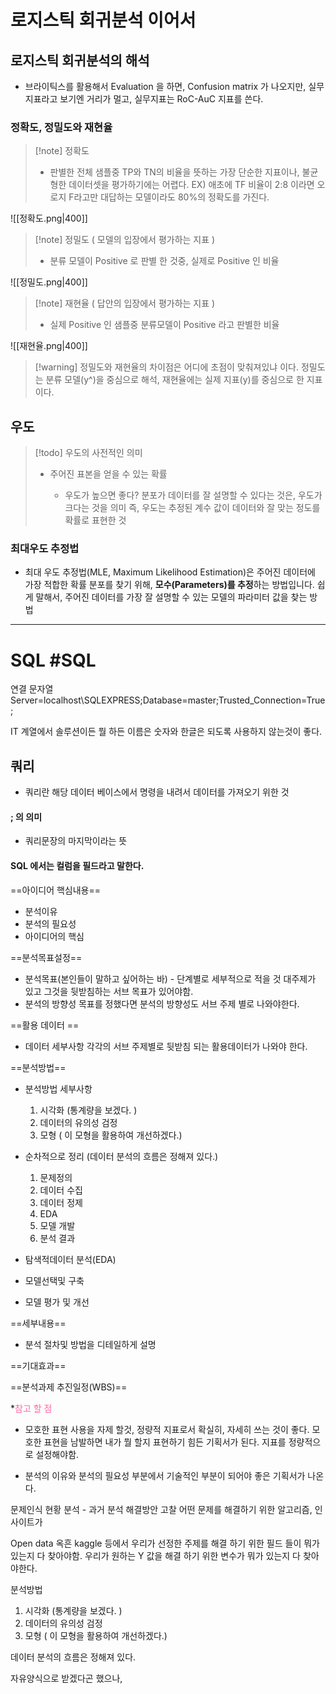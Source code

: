 # 로지스틱 회귀분석 이어서

## 로지스틱 회귀분석의 해석

- 브라이틱스를 활용해서 Evaluation 을 하면, Confusion matrix 가 나오지만, 실무지표라고 보기엔 거리가 멀고, 실무지표는 RoC-AuC 지표를 쓴다.

### 정확도, 정밀도와 재현율
>[!note] 정확도
>- 판별한 전체 샘플중 TP와 TN의 비율을 뜻하는 가장 단순한 지표이나, 불균형한 데이터셋을 평가하기에는 어렵다. 
>	EX) 애초에 TF 비율이 2:8 이라면 오로지 F라고만 대답하는 모델이라도 80%의 정확도를 가진다.


![[정확도.png|400]]




>[!note] 정밀도 ( 모델의 입장에서 평가하는 지표 )
>- 분류 모델이 Positive 로 판별 한 것중, 실제로 Positive 인 비율

![[정밀도.png|400]]

>[!note] 재현율 ( 답안의 입장에서 평가하는 지표 )
>- 실제 Positive 인 샘플중 분류모델이 Positive 라고 판별한 비율

![[재현율.png|400]]


>[!warning] 정밀도와 재현율의 차이점은 어디에 초점이 맞춰져있냐 이다.
>정밀도는 분류 모델(y^)을 중심으로 해석, 재현율에는 실제 지표(y)를 중심으로 한 지표이다.


## 우도

>[!todo] 우도의 사전적인 의미
>- 주어진 표본을 얻을 수 있는 확률
>
>	- 우도가 높으면 좋다?
>	분포가 데이터를 잘 설명할 수 있다는 것은, 우도가 크다는 것을 의미
>	즉, 우도는 추정된 계수 값이 데이터와 잘 맞는 정도를 확률로 표현한 것


### 최대우도 추정법
- 최대 우도 추정법(MLE, Maximum Likelihood Estimation)은 주어진 데이터에 가장 적합한 확률 분포를 찾기 위해, **모수(Parameters)를 추정**하는 방법입니다. 쉽게 말해서, 주어진 데이터를 가장 잘 설명할 수 있는 모델의 파라미터 값을 찾는 방법

---

# SQL #SQL

연결 문자열 Server=localhost\SQLEXPRESS;Database=master;Trusted_Connection=True;


IT 계열에서 솔루션이든 뭘 하든 이름은 숫자와 한글은 되도록 사용하지 않는것이 좋다.

## 쿼리 
- 쿼리란 해당 데이터 베이스에서 명령을 내려서 데이터를 가져오기 위한 것

#### ; 의 의미
- 쿼리문장의 마지막이라는 뜻

#### SQL 에서는 컬럼을 필드라고 말한다.



==아이디어 핵심내용==
- 분석이유
- 분석의 필요성
- 아이디어의 핵심

==분석목표설정==
- 분석목표(본인들이 말하고 싶어하는 바) - 단계별로 세부적으로 적을 것
	대주제가 있고 그것을 뒷받침하는 서브 목표가 있어야함.
- 분석의 방향성 
	목표를 정했다면 분석의 방향성도 서브 주제 별로 나와야한다.

==활용 데이터 ==
- 데이터 세부사항
	각각의 서브 주제별로 뒷받침 되는 활용데이터가 나와야 한다.

==분석방법==
- 분석방법 세부사항
	1. 시각화 (통계량을 보겠다. ) 
	2. 데이터의 유의성 검정 
	3. 모형 ( 이 모형을 활용하여 개선하겠다.)

- 순차적으로 정리 (데이터 분석의 흐름은 정해져 있다.)
	1. 문제정의
	2. 데이터 수집
	3. 데이터 정제
	4. EDA
	5. 모델 개발 
	6. 분석 결과
- 탐색적데이터 분석(EDA)
- 모델선택및 구축
- 모델 평가 및 개선

==세부내용==
- 분석 절차및 방법을 디테일하게 설명

==기대효과==

==분석과제 추진일정(WBS)==

*<span style="color:rgb(255, 102, 163)">참고 할 점</span>
- 모호한 표현 사용을 자제 할것, 정량적 지표로서 확실히, 자세히 쓰는 것이 좋다.
	모호한 표현을 남발하면 내가 뭘 할지 표현하기 힘든 기획서가 된다. 지표를 정량적으로 설정해야함.

- 분석의 이유와 분석의 필요성 부분에서 기술적인 부분이 되어야 좋은 기획서가 나온다.

문제인식
현황 분석 - 과거 분석 
해결방안 고찰
어떤 문제를 해결하기 위한 알고리즘, 인사이트가 

Open data 옥흔 kaggle  등에서 우리가 선정한 주제를 해결 하기 위한 필드 들이 뭐가 있는지 다 찾아야함. 우리가 원하는 Y 값을 해결 하기 위한 변수가 뭐가 있는지 다 찾아야한다.

분석방법
1. 시각화 (통계량을 보겠다. ) 
2. 데이터의 유의성 검정 
3. 모형 ( 이 모형을 활용하여 개선하겠다.)

데이터 분석의 흐름은 정해져 있다. 

자유양식으로 받겠다곤 했으나, 